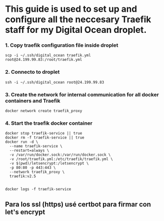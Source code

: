 
# This guide is used to set up and configure all the neccesary Traefik staff for my Digital Ocean droplet. 


### 1. Copy traefik configuration file inside droplet
```
scp -i ~/.ssh/digital_ocean traefik.yml root@24.199.99.83:/root/traefik.yml
```


### 2. Connecto to droplet
```
ssh -i ~/.ssh/digital_ocean root@24.199.99.83
```

### 3. Create the network for internal communication for all docker containers and Traefik
```
docker network create traefik_proxy
```

### 4. Start the traefik docker container
```
docker stop traefik-service || true
docker rm -f traefik-service || true
docker run -d \
  --name traefik-service \
  --restart=always \
  -v /var/run/docker.sock:/var/run/docker.sock \
  -v /root/traefik.yml:/etc/traefik/traefik.yml \
  -v $(pwd)/letsencrypt:/letsencrypt \
  -p 80:80 -p 443:443 \
  --network traefik_proxy \
  traefik:v2.5


docker logs -f traefik-service
``````


## Para los ssl (https) usé certbot para firmar con let's encrypt

